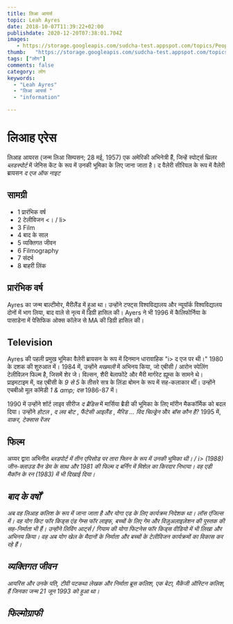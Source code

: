 ```yaml
---
title: लिआ आयर्स 
topic: Leah Ayres
date: 2018-10-07T11:39:22+02:00
publishdate: 2020-12-20T07:38:01.704Z
images: 
   - https://storage.googleapis.com/sudcha-test.appspot.com/topics/People/leah_ayres/1.jpeg
thumb:   "https://storage.googleapis.com/sudcha-test.appspot.com/topics/People/leah_ayres/thumb.jpeg"
tags: ["लोग"]
comments: false
category: लोग
keywords: 
  - "Leah Ayres"
  - "लिआ आयर्स "
  - "information"

---
```

<h1> लिआह एरेस </h1> <p> लिआह आयरस (जन्म लिआ सिम्पसन; 28 मई, 1957) एक अमेरिकी अभिनेत्री हैं, जिन्हें स्पोर्ट्स थ्रिलर <i> ब्लडस्पोर्ट </i> में जेनिस केंट के रूप में उनकी भूमिका के लिए जाना जाता है। द वैलेरी सीरियल के रूप में वैलेरी ब्रायसन <i> द एज ऑफ नाइट </i> </p> <h2> सामग्री </h2> <ul> <li> 1 प्रारंभिक वर्ष </li> <li> 2 टेलीविजन <। / li> <li> 3 Film </li> <li> 4 बाद के साल </li> <li> 5 व्यक्तिगत जीवन </li> <li> 6 Filmography </li> <li> 7 संदर्भ </li> <li> 8 बाहरी लिंक </li> </ul> <h2> प्रारंभिक वर्ष </h2> <p> Ayres का जन्म बाल्टीमोर, मैरीलैंड में हुआ था। उन्होंने टफ्ट्स विश्वविद्यालय और न्यूयॉर्क विश्वविद्यालय दोनों में भाग लिया, बाद वाले से नृत्य में डिग्री हासिल की। Ayers ने भी 1996 में कैलिफोर्निया के पासाडेना में पेसिफिक ओक्स कॉलेज से MA की डिग्री हासिल की। ​​</p> <h2> Television </h2> <p> Ayres की पहली प्रमुख भूमिका वैलेरी ब्रायसन के रूप में दिनमान धारावाहिक "i> द एज पर थी।" 1980 के दशक की शुरुआत में। 1984 में, उन्होंने <i> मखमली </i> में अभिनय किया, जो एबीसी / आरोन स्पेलिंग टेलीविज़न फिल्म है, जिसमें शेर जे। विल्सन, शैरी बेलाफोंटे और मैरी मार्गरेट ह्यूम्स के सामने थे। प्राइमटाइम में, वह एबीसी के <i> 9 से 5 </i> के तीसरे सत्र के लिंडा बोमन के रूप में सह-कलाकार थीं। उन्होंने एचबीओ मूल कॉमेडी <i> 1 & amp; दस </i> 1986-87 में। </p> <p> 1990 में उन्होंने शॉर्ट लाइव सीरीज <i> द ब्रैडिस </i> में मार्सिया ब्रैडी की भूमिका के लिए मॉरीन मैककॉर्मिक को बदल दिया। उन्होंने <i> होटल </i>, <i> द लव बोट </i>, <i> फैंटेसी आइलैंड </i>, <i> मैरिड ... विद चिल्ड्रेन </i जैसी श्रृंखलाओं में अतिथि भूमिकाएं निभाईं। i> और <i> बॉस कौन है? </i> 1995 में, <i> वाकर, टेक्सास रेंजर </i> </p> <h2> फिल्म </h2> <p> अय्यर द्वारा अभिनीत <i> ब्लडपोर्ट में तीन एपिसोड पर तारा फ्लिन के रूप में उनकी भूमिका थी। / i> (1988) जीन-क्लाउड वैन डेम के साथ और 1981 की फिल्म <i> द बर्निंग </i> में मिशेल का किरदार निभाया। वह <i> एडी मैकॉन के रन </i> (1983) में भी दिखाई दिया। </p> <h2> बाद के वर्षों </h2> <p> अब वह लिआह कलिश के रूप में जाना जाता है और योगा एड के लिए कार्यक्रम निदेशक था। लॉस एंजिल्स में। वह योग किट फॉर किड्स एंड गेम्स फॉर लाइफ, बच्चों के लिए गेम और विज़ुअलाइज़ेशन की पुस्तक की सह-निर्माता भी हैं। उन्होंने लिविंग आर्ट्स / गियाम की योगा फिटनेस फॉर किड्स वीडियो में भी लिखा और अभिनय किया। वह अब योग खेल के मैदानों के निर्माता और बच्चों के टेलीविजन कार्यक्रमों का विकास कर रहे हैं। </p> <h2> व्यक्तिगत जीवन </h2> <p> आयरिस और उनके पति, टीवी पटकथा लेखक और निर्माता ब्रूस कलिश, एक बेटा, मैकेंजी ऑस्टिन कलिश, हैं जिनका जन्म 21 जून 1993 को हुआ था। </p> <h2> फिल्मोग्राफी </h2> 
